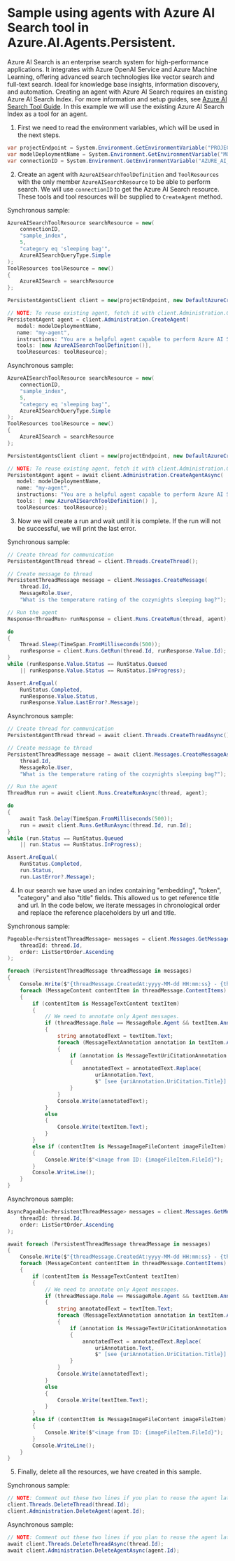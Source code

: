 # Sample using agents with Azure AI Search tool in Azure.AI.Agents.Persistent.

Azure AI Search is an enterprise search system for high-performance applications.
It integrates with Azure OpenAI Service and Azure Machine Learning, offering advanced
search technologies like vector search and full-text search. Ideal for knowledge base
insights, information discovery, and automation. Creating an agent with Azure AI
Search requires an existing Azure AI Search Index. For more information and setup
guides, see [Azure AI Search Tool Guide](https://learn.microsoft.com/azure/ai-services/agents/how-to/tools/azure-ai-search).
In this example we will use the existing Azure AI Search Index as a tool for an agent.

1. First we need to read the environment variables, which will be used in the next steps.
```C# Snippet:AgentsAzureAISearchExample_CreateProjectClient
var projectEndpoint = System.Environment.GetEnvironmentVariable("PROJECT_ENDPOINT");
var modelDeploymentName = System.Environment.GetEnvironmentVariable("MODEL_DEPLOYMENT_NAME");
var connectionID = System.Environment.GetEnvironmentVariable("AZURE_AI_CONNECTION_ID");
```

2. Create an agent with `AzureAISearchToolDefinition` and `ToolResources` with the only member `AzureAISearchResource` to be able to perform search. We will use `connectionID` to get the Azure AI Search resource. These tools and tool resources will be supplied to `CreateAgent` method.

Synchronous sample:
```C# Snippet:AgentsCreateAgentWithAzureAISearchTool_Sync
AzureAISearchToolResource searchResource = new(
    connectionID,
    "sample_index",
    5,
    "category eq 'sleeping bag'",
    AzureAISearchQueryType.Simple
);
ToolResources toolResource = new()
{
    AzureAISearch = searchResource
};

PersistentAgentsClient client = new(projectEndpoint, new DefaultAzureCredential());

// NOTE: To reuse existing agent, fetch it with client.Administration.GetAgent(agentId)
PersistentAgent agent = client.Administration.CreateAgent(
   model: modelDeploymentName,
   name: "my-agent",
   instructions: "You are a helpful agent capable to perform Azure AI Search using attached resources.",
   tools: [new AzureAISearchToolDefinition()],
   toolResources: toolResource);
```

Asynchronous sample:
```C# Snippet:AgentsCreateAgentWithAzureAISearchTool
AzureAISearchToolResource searchResource = new(
    connectionID,
    "sample_index",
    5,
    "category eq 'sleeping bag'",
    AzureAISearchQueryType.Simple
);
ToolResources toolResource = new()
{
    AzureAISearch = searchResource
};

PersistentAgentsClient client = new(projectEndpoint, new DefaultAzureCredential());

// NOTE: To reuse existing agent, fetch it with client.Administration.GetAgent(agentId)
PersistentAgent agent = await client.Administration.CreateAgentAsync(
   model: modelDeploymentName,
   name: "my-agent",
   instructions: "You are a helpful agent capable to perform Azure AI Search using attached resources.",
   tools: [ new AzureAISearchToolDefinition() ],
   toolResources: toolResource);
```

3. Now we will create a run and wait until it is complete. If the run will not be successful, we will print the last error.

Synchronous sample:
```C# Snippet:AgentsAzureAISearchExample_CreateRun_Sync
// Create thread for communication
PersistentAgentThread thread = client.Threads.CreateThread();

// Create message to thread
PersistentThreadMessage message = client.Messages.CreateMessage(
    thread.Id,
    MessageRole.User,
    "What is the temperature rating of the cozynights sleeping bag?");

// Run the agent
Response<ThreadRun> runResponse = client.Runs.CreateRun(thread, agent);

do
{
    Thread.Sleep(TimeSpan.FromMilliseconds(500));
    runResponse = client.Runs.GetRun(thread.Id, runResponse.Value.Id);
}
while (runResponse.Value.Status == RunStatus.Queued
    || runResponse.Value.Status == RunStatus.InProgress);

Assert.AreEqual(
    RunStatus.Completed,
    runResponse.Value.Status,
    runResponse.Value.LastError?.Message);
```

Asynchronous sample:
```C# Snippet:AgentsAzureAISearchExample_CreateRun
// Create thread for communication
PersistentAgentThread thread = await client.Threads.CreateThreadAsync();

// Create message to thread
PersistentThreadMessage message = await client.Messages.CreateMessageAsync(
    thread.Id,
    MessageRole.User,
    "What is the temperature rating of the cozynights sleeping bag?");

// Run the agent
ThreadRun run = await client.Runs.CreateRunAsync(thread, agent);

do
{
    await Task.Delay(TimeSpan.FromMilliseconds(500));
    run = await client.Runs.GetRunAsync(thread.Id, run.Id);
}
while (run.Status == RunStatus.Queued
    || run.Status == RunStatus.InProgress);

Assert.AreEqual(
    RunStatus.Completed,
    run.Status,
    run.LastError?.Message);
```

4. In our search we have used an index containing "embedding", "token", "category" and also "title" fields. This allowed us to get reference title and url. In the code below, we iterate messages in chronological order and replace the reference placeholders by url and title.

Synchronous sample:
```C# Snippet:AgentsPopulateReferencesAgentWithAzureAISearchTool_Sync
Pageable<PersistentThreadMessage> messages = client.Messages.GetMessages(
    threadId: thread.Id,
    order: ListSortOrder.Ascending
);

foreach (PersistentThreadMessage threadMessage in messages)
{
    Console.Write($"{threadMessage.CreatedAt:yyyy-MM-dd HH:mm:ss} - {threadMessage.Role,10}: ");
    foreach (MessageContent contentItem in threadMessage.ContentItems)
    {
        if (contentItem is MessageTextContent textItem)
        {
            // We need to annotate only Agent messages.
            if (threadMessage.Role == MessageRole.Agent && textItem.Annotations.Count > 0)
            {
                string annotatedText = textItem.Text;
                foreach (MessageTextAnnotation annotation in textItem.Annotations)
                {
                    if (annotation is MessageTextUriCitationAnnotation uriAnnotation)
                    {
                        annotatedText = annotatedText.Replace(
                            uriAnnotation.Text,
                            $" [see {uriAnnotation.UriCitation.Title}] ({uriAnnotation.UriCitation.Uri})");
                    }
                }
                Console.Write(annotatedText);
            }
            else
            {
                Console.Write(textItem.Text);
            }
        }
        else if (contentItem is MessageImageFileContent imageFileItem)
        {
            Console.Write($"<image from ID: {imageFileItem.FileId}");
        }
        Console.WriteLine();
    }
}
```

Asynchronous sample:
```C# Snippet:AgentsPopulateReferencesAgentWithAzureAISearchTool
AsyncPageable<PersistentThreadMessage> messages = client.Messages.GetMessagesAsync(
    threadId: thread.Id,
    order: ListSortOrder.Ascending
);

await foreach (PersistentThreadMessage threadMessage in messages)
{
    Console.Write($"{threadMessage.CreatedAt:yyyy-MM-dd HH:mm:ss} - {threadMessage.Role,10}: ");
    foreach (MessageContent contentItem in threadMessage.ContentItems)
    {
        if (contentItem is MessageTextContent textItem)
        {
            // We need to annotate only Agent messages.
            if (threadMessage.Role == MessageRole.Agent && textItem.Annotations.Count > 0)
            {
                string annotatedText = textItem.Text;
                foreach (MessageTextAnnotation annotation in textItem.Annotations)
                {
                    if (annotation is MessageTextUriCitationAnnotation uriAnnotation)
                    {
                        annotatedText = annotatedText.Replace(
                            uriAnnotation.Text,
                            $" [see {uriAnnotation.UriCitation.Title}] ({uriAnnotation.UriCitation.Uri})");
                    }
                }
                Console.Write(annotatedText);
            }
            else
            {
                Console.Write(textItem.Text);
            }
        }
        else if (contentItem is MessageImageFileContent imageFileItem)
        {
            Console.Write($"<image from ID: {imageFileItem.FileId}");
        }
        Console.WriteLine();
    }
}
```

5. Finally, delete all the resources, we have created in this sample.

Synchronous sample:
```C# Snippet:AgentsAzureAISearchExample_Cleanup_Sync
// NOTE: Comment out these two lines if you plan to reuse the agent later.
client.Threads.DeleteThread(thread.Id);
client.Administration.DeleteAgent(agent.Id);
```

Asynchronous sample:
```C# Snippet:AgentsAzureAISearchExample_Cleanup
// NOTE: Comment out these two lines if you plan to reuse the agent later.
await client.Threads.DeleteThreadAsync(thread.Id);
await client.Administration.DeleteAgentAsync(agent.Id);
```
